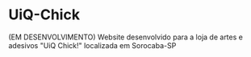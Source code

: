 # UiQ-Chick
(EM DESENVOLVIMENTO) Website desenvolvido para a loja de artes e adesivos "UiQ Chick!" localizada em Sorocaba-SP
